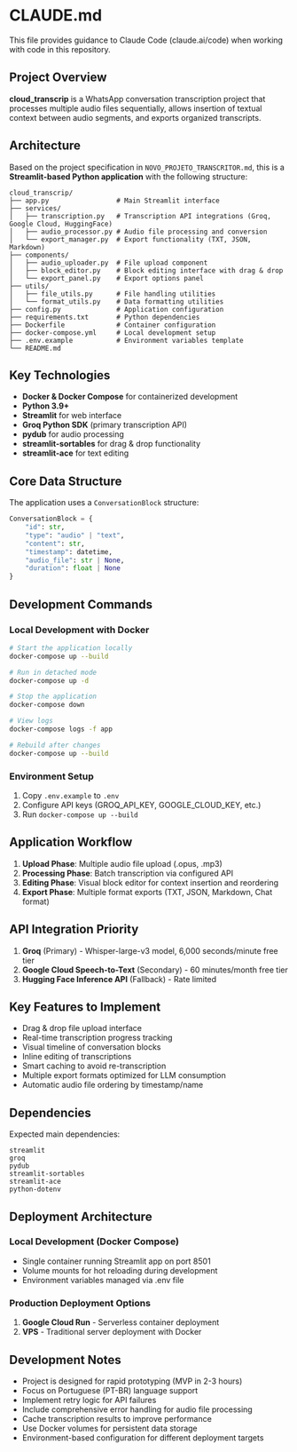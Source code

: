 # CLAUDE.md

This file provides guidance to Claude Code (claude.ai/code) when working with code in this repository.

## Project Overview

**cloud_transcrip** is a WhatsApp conversation transcription project that processes multiple audio files sequentially, allows insertion of textual context between audio segments, and exports organized transcripts.

## Architecture

Based on the project specification in `NOVO_PROJETO_TRANSCRITOR.md`, this is a **Streamlit-based Python application** with the following structure:

```
cloud_transcrip/
├── app.py                 # Main Streamlit interface
├── services/
│   ├── transcription.py   # Transcription API integrations (Groq, Google Cloud, HuggingFace)
│   ├── audio_processor.py # Audio file processing and conversion
│   └── export_manager.py  # Export functionality (TXT, JSON, Markdown)
├── components/
│   ├── audio_uploader.py  # File upload component
│   ├── block_editor.py    # Block editing interface with drag & drop
│   └── export_panel.py    # Export options panel
├── utils/
│   ├── file_utils.py      # File handling utilities
│   └── format_utils.py    # Data formatting utilities
├── config.py              # Application configuration
├── requirements.txt       # Python dependencies
├── Dockerfile             # Container configuration
├── docker-compose.yml     # Local development setup
├── .env.example           # Environment variables template
└── README.md
```

## Key Technologies

- **Docker & Docker Compose** for containerized development
- **Python 3.9+**
- **Streamlit** for web interface
- **Groq Python SDK** (primary transcription API)
- **pydub** for audio processing
- **streamlit-sortables** for drag & drop functionality
- **streamlit-ace** for text editing

## Core Data Structure

The application uses a `ConversationBlock` structure:
```python
ConversationBlock = {
    "id": str,
    "type": "audio" | "text",
    "content": str,
    "timestamp": datetime,
    "audio_file": str | None,
    "duration": float | None
}
```

## Development Commands

### Local Development with Docker
```bash
# Start the application locally
docker-compose up --build

# Run in detached mode
docker-compose up -d

# Stop the application
docker-compose down

# View logs
docker-compose logs -f app

# Rebuild after changes
docker-compose up --build
```

### Environment Setup
1. Copy `.env.example` to `.env`
2. Configure API keys (GROQ_API_KEY, GOOGLE_CLOUD_KEY, etc.)
3. Run `docker-compose up --build`

## Application Workflow

1. **Upload Phase**: Multiple audio file upload (.opus, .mp3)
2. **Processing Phase**: Batch transcription via configured API
3. **Editing Phase**: Visual block editor for context insertion and reordering
4. **Export Phase**: Multiple format exports (TXT, JSON, Markdown, Chat format)

## API Integration Priority

1. **Groq** (Primary) - Whisper-large-v3 model, 6,000 seconds/minute free tier
2. **Google Cloud Speech-to-Text** (Secondary) - 60 minutes/month free tier
3. **Hugging Face Inference API** (Fallback) - Rate limited

## Key Features to Implement

- Drag & drop file upload interface
- Real-time transcription progress tracking
- Visual timeline of conversation blocks
- Inline editing of transcriptions
- Smart caching to avoid re-transcription
- Multiple export formats optimized for LLM consumption
- Automatic audio file ordering by timestamp/name

## Dependencies

Expected main dependencies:
```
streamlit
groq
pydub
streamlit-sortables
streamlit-ace
python-dotenv
```

## Deployment Architecture

### Local Development (Docker Compose)
- Single container running Streamlit app on port 8501
- Volume mounts for hot reloading during development
- Environment variables managed via .env file

### Production Deployment Options
1. **Google Cloud Run** - Serverless container deployment
2. **VPS** - Traditional server deployment with Docker

## Development Notes

- Project is designed for rapid prototyping (MVP in 2-3 hours)
- Focus on Portuguese (PT-BR) language support
- Implement retry logic for API failures
- Include comprehensive error handling for audio file processing
- Cache transcription results to improve performance
- Use Docker volumes for persistent data storage
- Environment-based configuration for different deployment targets